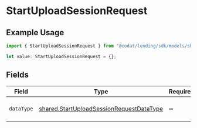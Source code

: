 # StartUploadSessionRequest

## Example Usage

```typescript
import { StartUploadSessionRequest } from "@codat/lending/sdk/models/shared";

let value: StartUploadSessionRequest = {};
```

## Fields

| Field                                                                                                       | Type                                                                                                        | Required                                                                                                    | Description                                                                                                 |
| ----------------------------------------------------------------------------------------------------------- | ----------------------------------------------------------------------------------------------------------- | ----------------------------------------------------------------------------------------------------------- | ----------------------------------------------------------------------------------------------------------- |
| `dataType`                                                                                                  | [shared.StartUploadSessionRequestDataType](../../../sdk/models/shared/startuploadsessionrequestdatatype.md) | :heavy_minus_sign:                                                                                          | A key for a Codat data type.                                                                                |